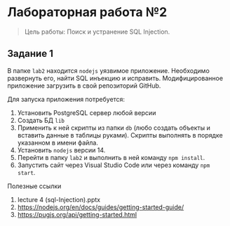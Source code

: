 # Лабораторная работа №2
> Цель работы: Поиск и устранение SQL Injection.

## Задание 1
В папке ``lab2`` находится ``nodejs`` уязвимое приложение. Необходимо развернуть его, найти SQL инъекцию и исправить. Модифицированное приложение загрузить в свой репозиторий GitHub.  

Для запуска приложения потребуется:  
1. Установить PostgreSQL сервер любой версии  
2. Создать БД ``lib``  
3. Применить к ней скрипты из папки ``db`` (любо создать объекты и вставить данные в таблицы руками). Скрипты выполнять в порядке указанном в имени файла.
4. Установить ``nodejs`` версии 14.
5. Перейти в папку ``lab2`` и выполнить в ней команду ``npm install``.
6. Запустить сайт через Visual Studio Code или через команду ``npm start``.

Полезные ссылки
1. lecture 4 (sql-Injection).pptx
2. https://nodejs.org/en/docs/guides/getting-started-guide/
3. https://pugjs.org/api/getting-started.html